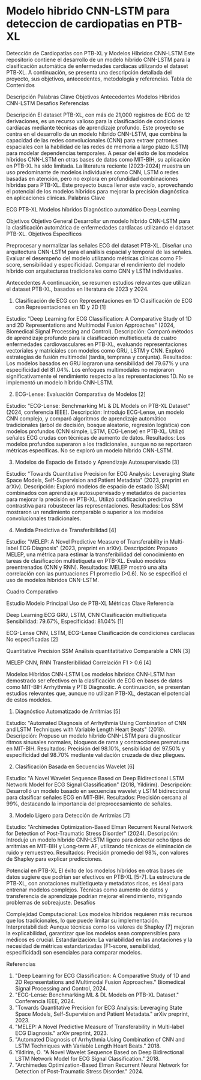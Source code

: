 # Modelo hibrido CNN-LSTM para deteccion de cardiopatias en PTB-XL

Detección de Cardiopatías con PTB-XL y Modelos Híbridos CNN-LSTM
Este repositorio contiene el desarrollo de un modelo híbrido CNN-LSTM para la clasificación automática de enfermedades cardíacas utilizando el dataset PTB-XL. A continuación, se presenta una descripción detallada del proyecto, sus objetivos, antecedentes, metodología y referencias.
Tabla de Contenidos

Descripción
Palabras Clave
Objetivos
Antecedentes
Modelos Híbridos CNN-LSTM
Desafíos
Referencias

Descripción
El dataset PTB-XL, con más de 21,000 registros de ECG de 12 derivaciones, es un recurso valioso para la clasificación de condiciones cardíacas mediante técnicas de aprendizaje profundo. Este proyecto se centra en el desarrollo de un modelo híbrido CNN-LSTM, que combina la capacidad de las redes convolucionales (CNN) para extraer patrones espaciales con la habilidad de las redes de memoria a largo plazo (LSTM) para modelar dependencias temporales.
A pesar del éxito de los modelos híbridos CNN-LSTM en otras bases de datos como MIT-BIH, su aplicación en PTB-XL ha sido limitada. La literatura reciente (2023-2024) muestra un uso predominante de modelos individuales como CNN, LSTM o redes basadas en atención, pero no explora en profundidad combinaciones híbridas para PTB-XL. Este proyecto busca llenar este vacío, aprovechando el potencial de los modelos híbridos para mejorar la precisión diagnóstica en aplicaciones clínicas.
Palabras Clave

ECG
PTB-XL
Modelos híbridos
Diagnóstico automático
Deep Learning

Objetivos
Objetivo General
Desarrollar un modelo híbrido CNN-LSTM para la clasificación automática de enfermedades cardíacas utilizando el dataset PTB-XL.
Objetivos Específicos

Preprocesar y normalizar las señales ECG del dataset PTB-XL.
Diseñar una arquitectura CNN-LSTM para el análisis espacial y temporal de las señales.
Evaluar el desempeño del modelo utilizando métricas clínicas como F1-score, sensibilidad y especificidad.
Comparar el rendimiento del modelo híbrido con arquitecturas tradicionales como CNN y LSTM individuales.

Antecedentes
A continuación, se resumen estudios relevantes que utilizan el dataset PTB-XL, basados en literatura de 2023 y 2024.
1. Clasificación de ECG con Representaciones en 1D Clasificación de ECG con Representaciones en 1D y 2D [1]

Estudio: "Deep Learning for ECG Classification: A Comparative Study of 1D and 2D Representations and Multimodal Fusion Approaches" (2024, Biomedical Signal Processing and Control).
Descripción: Comparó métodos de aprendizaje profundo para la clasificación multietiqueta de cuatro enfermedades cardiovasculares en PTB-XL, evaluando representaciones vectoriales y matriciales con modelos como GRU, LSTM y CNN. Exploró estrategias de fusión multimodal (tardía, temprana y conjunta).
Resultados: Los modelos basados en GRU lograron una sensibilidad del 79.67% y una especificidad del 81.04%. Los enfoques multimodales no mejoraron significativamente el rendimiento respecto a las representaciones 1D. No se implementó un modelo híbrido CNN-LSTM.

2. ECG-Lense: Evaluación Comparativa de Modelos [2]

Estudio: "ECG-Lense: Benchmarking ML & DL Models on PTB-XL Dataset" (2024, conferencia IEEE).
Descripción: Introdujo ECG-Lense, un modelo CNN complejo, y comparó algoritmos de aprendizaje automático tradicionales (árbol de decisión, bosque aleatorio, regresión logística) con modelos profundos (CNN simple, LSTM, ECG-Lense) en PTB-XL. Utilizó señales ECG crudas con técnicas de aumento de datos.
Resultados: Los modelos profundos superaron a los tradicionales, aunque no se reportaron métricas específicas. No se exploró un modelo híbrido CNN-LSTM.

3. Modelos de Espacio de Estado y Aprendizaje Autosupervisado [3]

Estudio: "Towards Quantitative Precision for ECG Analysis: Leveraging State Space Models, Self-Supervision and Patient Metadata" (2023, preprint en arXiv).
Descripción: Exploró modelos de espacio de estado (SSM) combinados con aprendizaje autosupervisado y metadatos de pacientes para mejorar la precisión en PTB-XL. Utilizó codificación predictiva contrastiva para robustecer las representaciones.
Resultados: Los SSM mostraron un rendimiento comparable o superior a los modelos convolucionales tradicionales.

4. Medida Predictiva de Transferibilidad [4]

Estudio: "MELEP: A Novel Predictive Measure of Transferability in Multi-label ECG Diagnosis" (2023, preprint en arXiv).
Descripción: Propuso MELEP, una métrica para estimar la transferibilidad del conocimiento en tareas de clasificación multietiqueta en PTB-XL. Evaluó modelos preentrenados (CNN y RNN).
Resultados: MELEP mostró una alta correlación con las puntuaciones F1 promedio (>0.6). No se especificó el uso de modelos híbridos CNN-LSTM.

Cuadro Comparativo



Estudio
Modelo Principal
Uso de PTB-XL
Métricas Clave
Referencia



Deep Learning ECG
GRU, LSTM, CNN
Clasificación multietiqueta
Sensibilidad: 79.67%, Especificidad: 81.04%
[1]


ECG-Lense
CNN, LSTM, ECG-Lense
Clasificación de condiciones cardíacas
No especificadas
[2]


Quantitative Precision
SSM
Análisis quantitatitativo
Comparable a CNN
[3]


MELEP
CNN, RNN
Transferibilidad
Correlación F1 > 0.6
[4]


Modelos Híbridos CNN-LSTM
Los modelos híbridos CNN-LSTM han demostrado ser efectivos en la clasificación de ECG en bases de datos como MIT-BIH Arrhythmia y PTB Diagnostic. A continuación, se presentan estudios relevantes que, aunque no utilizan PTB-XL, destacan el potencial de estos modelos.
1. Diagnóstico Automatizado de Arritmias [5]

Estudio: "Automated Diagnosis of Arrhythmia Using Combination of CNN and LSTM Techniques with Variable Length Heart Beats" (2018).
Descripción: Propuso un modelo híbrido CNN-LSTM para diagnosticar ritmos sinusales normales, bloqueos de rama y contracciones prematuras en MIT-BIH.
Resultados: Precisión del 98.10%, sensibilidad del 97.50% y especificidad del 98.70% mediante validación cruzada de diez pliegues.

2. Clasificación Basada en Secuencias Wavelet [6]

Estudio: "A Novel Wavelet Sequence Based on Deep Bidirectional LSTM Network Model for ECG Signal Classification" (2018, Yildirim).
Descripción: Desarrolló un modelo basado en secuencias wavelet y LSTM bidireccional para clasificar señales ECG en MIT-BIH.
Resultados: Precisión cercana al 99%, destacando la importancia del preprocesamiento de señales.

3. Modelo Ligero para Detección de Arritmias [7]

Estudio: "Archimedes Optimization-Based Elman Recurrent Neural Network for Detection of Post-Traumatic Stress Disorder" (2024).
Descripción: Introdujo un modelo híbrido CNN-LSTM ligero para detectar ocho tipos de arritmias en MIT-BIH y Long-term AF, utilizando técnicas de eliminación de ruido y remuestreo.
Resultados: Precisión promedio del 98%, con valores de Shapley para explicar predicciones.

Potencial en PTB-XL
El éxito de los modelos híbridos en otras bases de datos sugiere que podrían ser efectivos en PTB-XL [5-7]. La estructura de PTB-XL, con anotaciones multietiqueta y metadatos ricos, es ideal para entrenar modelos complejos. Técnicas como aumento de datos y transferencia de aprendizaje podrían mejorar el rendimiento, mitigando problemas de sobreajuste.
Desafíos

Complejidad Computacional: Los modelos híbridos requieren más recursos que los tradicionales, lo que puede limitar su implementación.
Interpretabilidad: Aunque técnicas como los valores de Shapley [7] mejoran la explicabilidad, garantizar que los modelos sean comprensibles para médicos es crucial.
Estandarización: La variabilidad en las anotaciones y la necesidad de métricas estandarizadas (F1-score, sensibilidad, especificidad) son esenciales para comparar modelos.

Referencias

1. "Deep Learning for ECG Classification: A Comparative Study of 1D and 2D Representations and Multimodal Fusion Approaches." Biomedical Signal Processing and Control, 2024.
2. "ECG-Lense: Benchmarking ML & DL Models on PTB-XL Dataset." Conferencia IEEE, 2024.
3. "Towards Quantitative Precision for ECG Analysis: Leveraging State Space Models, Self-Supervision and Patient Metadata." arXiv preprint, 2023.
4. "MELEP: A Novel Predictive Measure of Transferability in Multi-label ECG Diagnosis." arXiv preprint, 2023.
5. "Automated Diagnosis of Arrhythmia Using Combination of CNN and LSTM Techniques with Variable Length Heart Beats." 2018.
6. Yildirim, O. "A Novel Wavelet Sequence Based on Deep Bidirectional LSTM Network Model for ECG Signal Classification." 2018.
7. "Archimedes Optimization-Based Elman Recurrent Neural Network for Detection of Post-Traumatic Stress Disorder." 2024.

